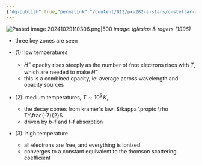 ```yaml
---
{"dg-publish":true,"permalink":"/content/012/px-282-a-stars/c-stellar-atmosphere/c9-sources-of-opacity/px-282-c9g-combined-opacity/","noteIcon":"1","created":"2024-11-25T10:50:32.000+00:00","updated":"2024-12-22T15:22:40.249+00:00"}
---
```


![Pasted image 20241029110306.png|500](/img/user/pics/Pasted%20image%2020241029110306.png)
*image: iglesias & rogers (1996)*

- three key zones are seen

- $(1):$ low temperatures
	- $H^{-}$ opacity rises steeply as the number of free electrons rises with $T$, which are needed to make $H^{-}$
	- this is a combined opacity, ie:  average across wavelength and opacity sources

- $(2):$ medium temperatures, $T\sim10^{5}\,K$, 
	- the decay comes from kramer's law: $\kappa \propto \rho T^\frac{-7}{2}$ 
	- driven by b-f and f-f absorption

- $(3):$ high temperature
	- all electrons are free, and everything is ionized
	- converges to a constant equivalent to the thomson scattering coefficient
